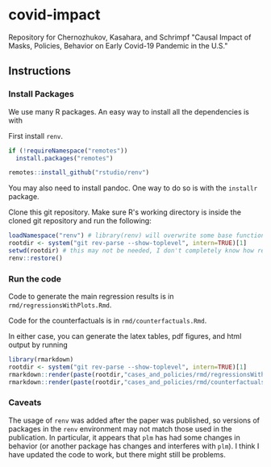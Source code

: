 # covid-impact
Repository for Chernozhukov, Kasahara, and Schrimpf "Causal Impact of Masks, Policies, Behavior on Early Covid-19 Pandemic in the U.S."

## Instructions

### Install Packages
We use many R packages. An easy way to install all the dependencies is with 

First install `renv`.
```r
if (!requireNamespace("remotes"))
  install.packages("remotes")

remotes::install_github("rstudio/renv")
```
You may also need to install pandoc. One way to do so is with the `installr` package. 

Clone this git repository. Make sure R's working directory is inside the cloned git repository and run the following:
```r
loadNamespace("renv") # library(renv) will overwrite some base functions and break things
rootdir <- system("git rev-parse --show-toplevel", intern=TRUE)[1]
setwd(rootdir) # this may not be needed, I don't completely know how renv works
renv::restore()
```

### Run the code
Code to generate the main regression results is in `rmd/regressionsWithPlots.Rmd`.

Code for the counterfactuals is in `rmd/counterfactuals.Rmd`. 

In either case, you can generate the latex tables, pdf figures, and html output by running

```r
library(rmarkdown)
rootdir <- system("git rev-parse --show-toplevel", intern=TRUE)[1]
rmarkdown::render(paste(rootdir,"cases_and_policies/rmd/regressionsWithPlots.Rmd", sep="/"))
rmarkdown::render(paste(rootdir,"cases_and_policies/rmd/counterfactuals.Rmd", sep="/"))
```

### Caveats

The usage of `renv` was added after the paper was published, so versions of packages in the `renv` environment may not match those used in the publication. In particular, it appears that `plm` has had some changes in behavior (or another package has changes and interferes with `plm`). I think I have updated the code to work, but there might still be problems.
